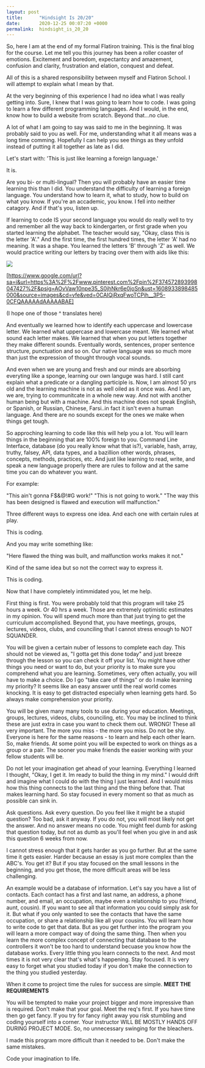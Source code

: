 ```yaml
---
layout: post
title:      "Hindsight Is 20/20"
date:       2020-12-25 00:07:20 +0000
permalink:  hindsight_is_20_20
---
```



So, here I am at the end of my formal Flatiron training. This is the final blog for the course. Let me tell you this journey has been a roller coaster of emotions. Excitement and boredom, expectantcy and amazement, confusion and clarity, frustration and elation, conquest and defeat.

All of this is a shared responsibility between myself and Flatiron School.  I will attempt to explain what I mean by that.

At the very beginning of this experience I had no idea what I was really getting into.  Sure, I knew that I was going to learn how to code. I was going to learn a few different programming languages. And I would, in the end, know how to build a website from scratch. Beyond that...no clue.

 A lot of what I am going to say was said to me in the beginning. It was probably said to you as well. For me, understanding what it all means was a long time comming. Hopefully I can help you see things as they unfold instead of putting it all together as late as I did.
 
 Let's start with: 'This is just like learning a foreign language.'
 
 It is.
 
 Are you bi- or multi-lingual? Then you will probably have an easier time learning this than I did. You understand the difficulty of learning a foreign language. You understand how to learn it, what to study, how to build on what you know. If you're an accademic, you know. I fell into neither catagory. And if that's you, listen up.
 
 If learning to code IS your second language you would do really well to try and remember all the way back to kindergarten, or first grade when you started learning the alphabet. The teacher would say, "Okay, class this is the letter 'A'."  And the first time, the first hundred times, the letter 'A' had no meaning. It was a shape. You learned the letters 'B' through 'Z' as well. We would practice writing our letters by tracing over them with aids like this:
 
![](https://www.google.com/url?sa=i&url=https%3A%2F%2Fwww.pinterest.com%2Fpin%2F374572893998047427%2F&psig=AOvVaw10npe35_S0jhNkr6e0joSn&ust=1608933898485000&source=images&cd=vfe&ved=0CAIQjRxqFwoTCPih__3P5-0CFQAAAAAdAAAAABAE)

[https://www.google.com/url?sa=i&url=https%3A%2F%2Fwww.pinterest.com%2Fpin%2F374572893998047427%2F&psig=AOvVaw10npe35_S0jhNkr6e0joSn&ust=1608933898485000&source=images&cd=vfe&ved=0CAIQjRxqFwoTCPih__3P5-0CFQAAAAAdAAAAABAE]

(I hope one of those ^ translates here)

And eventually we learned how to identify each uppercase and lowercase letter. We learned what uppercase and lowercase meant. We learned what sound each letter makes. We learned that when you put letters together they make different sounds. Eventually words, sentences, proper sentence structure, punctuation and so on. Our native language was so much more than just the expression of thought through vocal sounds. 

And even when we are young and fresh and our minds are absorbing everyting like a sponge, learning our own languge was hard. I still cant explain what a predicate or a dangling participle is. Now, I am almost 50 yrs old and the learning machine is not as well oiled as it once was. And I am, we are, trying to communitcate in a whole new way. And not with another human being but with a machine. And this machine does not speak English, or Spanish, or Russian, Chinese, Farsi..in fact it isn't even a human language. And there are no sounds except for the ones we make when things get tough.

So approching learning to code like this will help you a lot. You will learn things in the beginning that are 100% foreign to you. Command Line Interface, database (do you really know what that is?), variable, hash, array, truthy, falsey, API, data types, and a bazillion other words, phrases, concepts, methods, practices, etc. And just like learning to read, write, and speak a new language properly there are rules to follow and at the same time you can do whatever you want.

For example:

"This ain't gonna F$&@!#G work!"
"This is not going to work."
"The way this has been designed is flawed and execution will malfunction."

Three different ways to express one idea. And each one with certain rules at play.

This is coding.

And you may write something like:

"Here flawed the thing was built, and malfunction works makes it not."

Kind of the same idea but so not the correct way to express it.

This is coding.

Now that I have completely intimmidated you, let me help.

First thing is first. You were probably told that this program will take 25 hours a week. Or 40 hrs a week. Those are extremely optimistic estimates in my opinion. You will spend much more than that just trying to get the curriculum accomplished. Beyond that, you have meetings, groups, lectures, videos, clubs, and counciling that I cannot stress enough to NOT SQUANDER. 

You will be given a certain nuber of lessons to complete each day. This should not be viewed as, "I gotta get this done today" and just breeze through the lesson so you can check it off your list. You might have other things you need or want to do, but your priority is to make sure you comprehend what you are learning. Sometimes, very often actually, you will have to make a choice. Do I go "take care of things" or do I make learning my priority? It seems like an easy answer until the real world comes knocking. It is easy to get distracted especially when learning gets hard. So always make comprehension your priority.

You will be given many many tools to use during your education. Meetings, groups, lectures, videos, clubs, counciling, etc. You may be inclined to think these are just extra in case you want to check them out.  WRONG!  These all very important. The more you miss - the more you miss. Do not be shy. Everyone is here for the same reasons - to learn and help each other learn. So, make friends. At some point you will be expected to work on things as a group or a pair. The sooner you make friends the easier working with your fellow students will be.

Do not let your imagination get ahead of your learning. Everything I learned I thought, "Okay, I get it. Im ready to build the thing in my mind." I would drift and imagine what I could do with the thing I just learned. And I would miss how this thing connects to the last thing and the thing before that. That makes learning hard. So stay focused in every moment so that as much as possible can sink in.

Ask questions. Ask every question. Do you feel like it might be a stupid question? Too bad, ask it anyway. If you do not, you will most likely not get the answer. And no answer means no code. You might feel dumb for asking that question today, but not as dumb as you'll feel when you give in and ask this question 6 weeks from now.

I cannot stress enough that it gets harder as you go further. But at the same time it gets easier. Harder because an essay is just more complex than the ABC's. You get it? But if you stay focused on the small lessons in the beginning, and you get those, the more difficult areas will be less challenging.

An example would be a database of information. Let's say you have a list of contacts. Each contact has a first and last name, an address, a phone number, and email, an occupation, maybe even a relationship to you (friend, aunt, cousin). If you want to see all that information you could simply ask for it. But what if you only wanted to see the contacts that have the same occupation, or share a relationship like all your cousins. You will learn how to write code to get that data. But as you get further into the program you will learn a more compact way of doing the same thing. Then when you learn the more complex concept of connecting that database to the controllers it won't be too hard to understand becuase you know how the database works. Every little thing you learn connects to the next. And most times it is not very clear that's what's happening. Stay focused. It is very easy to forget what you studied today if you don't make the connection to the thing you studied yesterday.

When it come to project time the rules for success are simple. 
**MEET THE REQUIREMENTS** 

You will be tempted to make your project bigger and more impressive than is required. Don't make that your goal. Meet the req's first. If you have time then go get fancy. If you try for fancy right away you risk stumbling and coding yourself into a corner. Your instructor WILL BE MOSTLY HANDS OFF DURING PROJECT MODE. So, no unnecessary swinging for the bleachers.

I made this program more difficult than it needed to be. Don't make the same mistakes.

Code your imagination to life.


